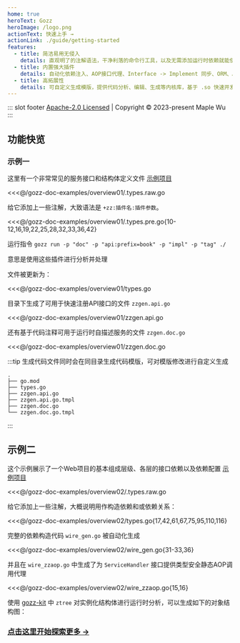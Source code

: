 ```yaml
---
home: true
heroText: Gozz
heroImage: /logo.png
actionText: 快速上手 →
actionLink: ./guide/getting-started
features:
  - title: 简洁易用无侵入
    details: 直观明了的注解语法，干净利落的命令行工具，以及无需添加运行时依赖就能使用的生成代码。
  - title: 内置强大插件
    details: 自动化依赖注入、AOP接口代理、Interface -> Implement 同步、ORM、API路由表等。
  - title: 高拓展性
    details: 可自定义生成模版，提供代码分析、编辑、生成等内核库，基于 .so 快速开发和扩展外部插件。
---
```


::: slot footer
[Apache-2.0 Licensed](https://github.com/go-zing/gozz/blob/main/LICENSE) | Copyright © 2023-present Maple Wu
:::

## 功能快览

### 示例一

这里有一个非常常见的服务接口和结构体定义文件 [示例项目](https://github.com/go-zing/gozz-doc-examples/tree/main/overview01)

<<<@/gozz-doc-examples/overview01/.types.raw.go

给它添加上一些注解，大致语法是 `+zz:插件名:插件参数`。

<<<@/gozz-doc-examples/overview01/.types.pre.go{10-12,16,19,22,25,28,32,33,36,42}

运行指令 `gozz run -p "doc" -p "api:prefix=book" -p "impl" -p "tag" ./`

意思是使用这些插件进行分析并处理

文件被更新为：

<<<@/gozz-doc-examples/overview01/types.go

目录下生成了可用于快速注册API接口的文件 `zzgen.api.go`

<<<@/gozz-doc-examples/overview01/zzgen.api.go

还有基于代码注释可用于运行时自描述服务的文件 `zzgen.doc.go`

<<<@/gozz-doc-examples/overview01/zzgen.doc.go

:::tip
生成代码文件同时会在同目录生成代码模版，可对模版修改进行自定义生成

```
.
├── go.mod
├── types.go
├── zzgen.api.go
├── zzgen.api.go.tmpl
├── zzgen.doc.go
└── zzgen.doc.go.tmpl
```

:::

## 示例二

这个示例展示了一个Web项目的基本组成层级、各层的接口依赖以及依赖配置 [示例项目](https://github.com/go-zing/gozz-doc-examples/tree/main/overview02)

<<<@/gozz-doc-examples/overview02/.types.raw.go

给它添加上一些注解，大概说明用作构造依赖和或依赖关系：

<<<@/gozz-doc-examples/overview02/types.go{17,42,61,67,75,95,110,116}

完整的依赖构造代码 `wire_gen.go` 被自动化生成

<<<@/gozz-doc-examples/overview02/wire_gen.go{31-33,36}

并且在 `wire_zzaop.go` 中生成了为 `ServiceHandler` 接口提供类型安全静态AOP调用代理

<<<@/gozz-doc-examples/overview02/wire_zzaop.go{15,16}

使用 [gozz-kit](https://github.com/go-zing/gozz-kit) 中 `ztree` 对实例化结构体进行运行时分析，可以生成如下的对象结构图：


<svgx src="https://raw.githubusercontent.com/go-zing/gozz-doc-examples/main/overview02/structure.svg">
</svgx>


### [点击这里开始探索更多 →](guide)